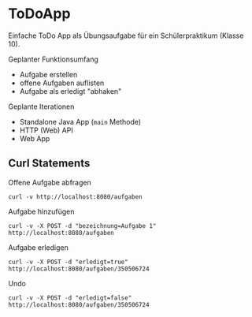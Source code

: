 ToDoApp
===

Einfache ToDo App als Übungsaufgabe für ein Schülerpraktikum (Klasse 10).

Geplanter Funktionsumfang

* Aufgabe erstellen
* offene Aufgaben auflisten
* Aufgabe als erledigt "abhaken"

Geplante Iterationen

* Standalone Java App (`main` Methode)
* HTTP (Web) API
* Web App

## Curl Statements

Offene Aufgabe abfragen

    curl -v http://localhost:8080/aufgaben

Aufgabe hinzufügen

    curl -v -X POST -d "bezeichnung=Aufgabe 1" http://localhost:8080/aufgaben

Aufgabe erledigen

    curl -v -X POST -d "erledigt=true" http://localhost:8080/aufgaben/350506724

Undo

    curl -v -X POST -d "erledigt=false" http://localhost:8080/aufgaben/350506724